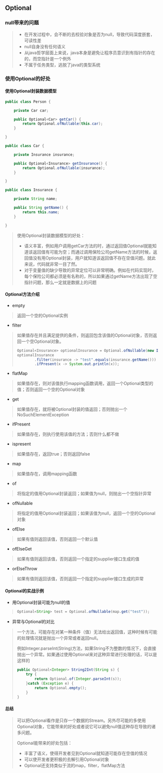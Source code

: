 ## Optional

### null带来的问题

> - 在开发过程中，会不断的去校验对象是否为null，导致代码深度嵌套，可读性差
> - null自身没有任何语义
> - 从java哲学层面上来说，java本身是避免让程序员意识到有指针的存在的，而空指针是一个例外
> - 不属于任务类型，逃脱了java的类型系统

### 使用Optional的好处

#### 使用Optional封装数据模型

```java
public class Person {

    private Car car;

    public Optional<Car> getCar() {
        return Optional.ofNullable(this.car);
    }

}

public class Car {

    private Insurance insurance;

    public Optional<Insurance> getInsurance() {
        return Optional.ofNullable(insurance);
    }

}

public class Insurance {

    private String name;

    public String getName() {
        return this.name;
    }

}
```

> 使用Optional封装数据模型的好处：
>
> - 语义丰富，例如用户调用getCar方法的时，通过返回值Optional<Car>就能知道该返回值有可能为空；而通过调用保险公司getName方法的时候，返回值没有用Optional封装，用户就知道该返回值不存在空值问题。就此来说，代码就非常一目了然。
> - 对于变量值的缺少导致的异常定位可以非常明确。例如在代码实现时，每个保险公司都必须是有名称的，所以如果通过getName方法出现了空指针问题，那么一定就是数据上的问题

#### Optional方法介绍

- empty

> 返回一个空的Optional实例

- filter

> 如果值存在并且满足提供的条件，则返回包含该值的Optional对象，否则返回一个空Optional对象。
>
> ```java
> Optional<Insurance> optionalInsurance = Optional.ofNullable(new Insurance());
> optionalInsurance
>         .filter(insurance -> "test".equals(insurance.getName()))
>         .ifPresent(x -> System.out.println(x));
> ```

- flatMap

> 如果值存在，则对该值执行mapping函数调用，返回一个Optional类型的值；否则返回一个空的Optional对象

- get

> 如果值存在，就将被Optional封装的值返回；否则抛出一个NoSuchElementException

- ifPresent

> 如果值存在，则执行使用该值的方法；否则什么都不做

- ispresent

> 如果值存在，返回true；否则返回false

- map

> 如果值存在，调用mapping函数

- of

> 将指定的值用Optional封装返回；如果值为null，则抛出一个空指针异常

- ofNullable

> 将指定的值用Optional封装返回；如果该值为null，返回一个空的Optional对象

- ofElse

> 如果有值则返回该值，否则返回一个默认值

- ofElseGet

> 如果有值则返回该值，否则返回一个指定的supplier接口生成的值

- orElseThrow

> 如果有值则返回该值，否则返回一个指定的supplier接口生成的异常

#### Optional的实战示例

- 用Optional封装可能为null的值

> ```java
> Optional<String> test = Optional.ofNullable(map.get("test"));
> ```

- 异常与Optional的对比

> 一个方法，可能存在对某一种条件（值）无法给出返回值，这种时候有可能的处理情况就是抛出一个异常或者返回null。
>
> 例如Integer.parseInt(String)方法，如果String不为整数的情况下，会直接抛出一个异常。如果通过使用Optional来对这种异常进行处理的话，可以是这样的
>
> ```java
> public Optional<Integer> String2Int(String s) {
>     try {
>         return Optional.of(Integer.parseInt(s));
>     }catch (Exception e) {
>         return Optional.empty();
>     }
> }
> ```

#### 总结

> 可以把Optional看作是只存一个数据的Stream。另外尽可能的多使用Optional对象，它能带来的好处或者说它可以避免null值这种存在导致的诸多问题。
>
> Optional能带来的好处包括：
>
> - 丰富了语义，使得开发者见到Optional就知道可能存在空值的情况
> - 可以使开发者更积极的去解引用Optional对象
> - Optional还支持类似于流的map，filter，flatMap方法